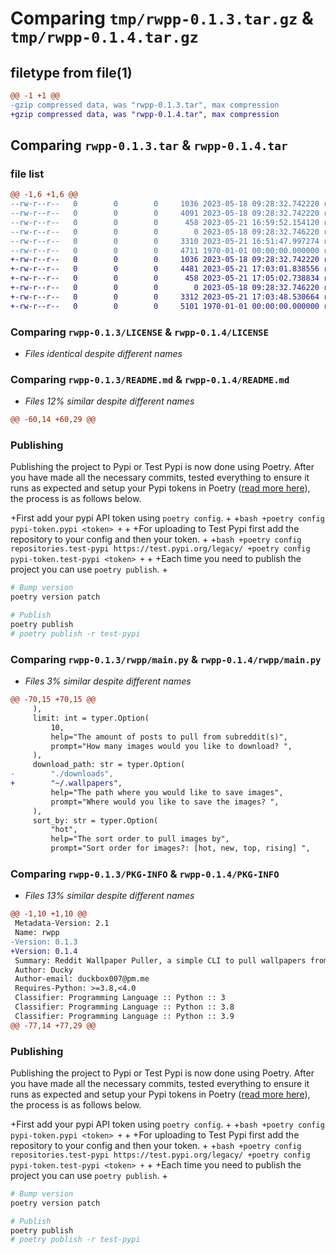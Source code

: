 # Comparing `tmp/rwpp-0.1.3.tar.gz` & `tmp/rwpp-0.1.4.tar.gz`

## filetype from file(1)

```diff
@@ -1 +1 @@
-gzip compressed data, was "rwpp-0.1.3.tar", max compression
+gzip compressed data, was "rwpp-0.1.4.tar", max compression
```

## Comparing `rwpp-0.1.3.tar` & `rwpp-0.1.4.tar`

### file list

```diff
@@ -1,6 +1,6 @@
--rw-r--r--   0        0        0     1036 2023-05-18 09:28:32.742220 rwpp-0.1.3/LICENSE
--rw-r--r--   0        0        0     4091 2023-05-18 09:28:32.742220 rwpp-0.1.3/README.md
--rw-r--r--   0        0        0      458 2023-05-21 16:59:52.154120 rwpp-0.1.3/pyproject.toml
--rw-r--r--   0        0        0        0 2023-05-18 09:28:32.746220 rwpp-0.1.3/rwpp/__init__.py
--rw-r--r--   0        0        0     3310 2023-05-21 16:51:47.997274 rwpp-0.1.3/rwpp/main.py
--rw-r--r--   0        0        0     4711 1970-01-01 00:00:00.000000 rwpp-0.1.3/PKG-INFO
+-rw-r--r--   0        0        0     1036 2023-05-18 09:28:32.742220 rwpp-0.1.4/LICENSE
+-rw-r--r--   0        0        0     4481 2023-05-21 17:03:01.838556 rwpp-0.1.4/README.md
+-rw-r--r--   0        0        0      458 2023-05-21 17:05:02.738834 rwpp-0.1.4/pyproject.toml
+-rw-r--r--   0        0        0        0 2023-05-18 09:28:32.746220 rwpp-0.1.4/rwpp/__init__.py
+-rw-r--r--   0        0        0     3312 2023-05-21 17:03:48.530664 rwpp-0.1.4/rwpp/main.py
+-rw-r--r--   0        0        0     5101 1970-01-01 00:00:00.000000 rwpp-0.1.4/PKG-INFO
```

### Comparing `rwpp-0.1.3/LICENSE` & `rwpp-0.1.4/LICENSE`

 * *Files identical despite different names*

### Comparing `rwpp-0.1.3/README.md` & `rwpp-0.1.4/README.md`

 * *Files 12% similar despite different names*

```diff
@@ -60,14 +60,29 @@
 ```
 
 
 ### Publishing
 
 Publishing the project to Pypi or Test Pypi is now done using Poetry. After you have made all the necessary commits, tested everything to ensure it runs as expected and setup your Pypi tokens in Poetry ([read more here](https://stackoverflow.com/questions/68882603/using-python-poetry-to-publish-to-test-pypi-org)), the process is as follows below.
 
+First add your pypi API token using `poetry config`.
+
+```bash
+poetry config pypi-token.pypi <token>
+```
+
+For uploading to Test Pypi first add the repository to your config and then your token.
+
+```bash
+poetry config repositories.test-pypi https://test.pypi.org/legacy/
+poetry config pypi-token.test-pypi <token>
+```
+
+Each time you need to publish the project you can use `poetry publish`.
+
 ```bash
 # Bump version
 poetry version patch
 
 # Publish
 poetry publish
 # poetry publish -r test-pypi
```

### Comparing `rwpp-0.1.3/rwpp/main.py` & `rwpp-0.1.4/rwpp/main.py`

 * *Files 3% similar despite different names*

```diff
@@ -70,15 +70,15 @@
     ),
     limit: int = typer.Option(
         10,
         help="The amount of posts to pull from subreddit(s)",
         prompt="How many images would you like to download? ",
     ),
     download_path: str = typer.Option(
-        "./downloads",
+        "~/.wallpapers",
         help="The path where you would like to save images",
         prompt="Where would you like to save the images? ",
     ),
     sort_by: str = typer.Option(
         "hot",
         help="The sort order to pull images by",
         prompt="Sort order for images?: [hot, new, top, rising] ",
```

### Comparing `rwpp-0.1.3/PKG-INFO` & `rwpp-0.1.4/PKG-INFO`

 * *Files 13% similar despite different names*

```diff
@@ -1,10 +1,10 @@
 Metadata-Version: 2.1
 Name: rwpp
-Version: 0.1.3
+Version: 0.1.4
 Summary: Reddit Wallpaper Puller, a simple CLI to pull wallpapers from Reddit.
 Author: Ducky
 Author-email: duckbox007@pm.me
 Requires-Python: >=3.8,<4.0
 Classifier: Programming Language :: Python :: 3
 Classifier: Programming Language :: Python :: 3.8
 Classifier: Programming Language :: Python :: 3.9
@@ -77,14 +77,29 @@
 ```
 
 
 ### Publishing
 
 Publishing the project to Pypi or Test Pypi is now done using Poetry. After you have made all the necessary commits, tested everything to ensure it runs as expected and setup your Pypi tokens in Poetry ([read more here](https://stackoverflow.com/questions/68882603/using-python-poetry-to-publish-to-test-pypi-org)), the process is as follows below.
 
+First add your pypi API token using `poetry config`.
+
+```bash
+poetry config pypi-token.pypi <token>
+```
+
+For uploading to Test Pypi first add the repository to your config and then your token.
+
+```bash
+poetry config repositories.test-pypi https://test.pypi.org/legacy/
+poetry config pypi-token.test-pypi <token>
+```
+
+Each time you need to publish the project you can use `poetry publish`.
+
 ```bash
 # Bump version
 poetry version patch
 
 # Publish
 poetry publish
 # poetry publish -r test-pypi
```

